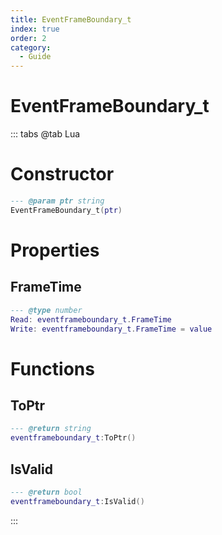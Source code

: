 ```yaml
---
title: EventFrameBoundary_t
index: true
order: 2
category:
  - Guide
---
```


# EventFrameBoundary_t

::: tabs
@tab Lua
# Constructor
```lua
--- @param ptr string
EventFrameBoundary_t(ptr)
```
# Properties
## FrameTime 
```lua
--- @type number
Read: eventframeboundary_t.FrameTime
Write: eventframeboundary_t.FrameTime = value
```
# Functions
## ToPtr
```lua
--- @return string
eventframeboundary_t:ToPtr()
```
## IsValid
```lua
--- @return bool
eventframeboundary_t:IsValid()
```

:::